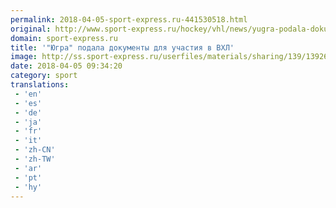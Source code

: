 ```yaml
---
permalink: 2018-04-05-sport-express.ru-441530518.html
original: http://www.sport-express.ru/hockey/vhl/news/yugra-podala-dokumenty-dlya-uchastiya-v-vhl-1392622/
domain: sport-express.ru
title: '"Югра" подала документы для участия в ВХЛ'
image: http://ss.sport-express.ru/userfiles/materials/sharing/139/1392622.jpg
date: 2018-04-05 09:34:20
category: sport
translations: 
 - 'en'
 - 'es'
 - 'de'
 - 'ja'
 - 'fr'
 - 'it'
 - 'zh-CN'
 - 'zh-TW'
 - 'ar'
 - 'pt'
 - 'hy'
---
```


